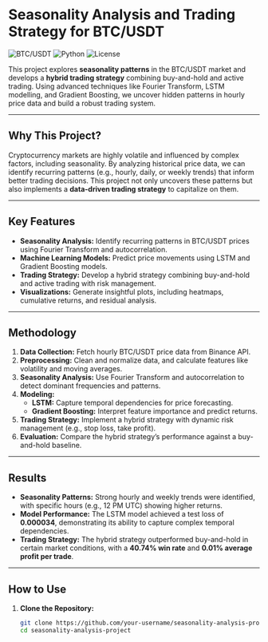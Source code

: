 # Seasonality Analysis and Trading Strategy for BTC/USDT

![BTC/USDT](https://img.shields.io/badge/Cryptocurrency-BTC/USDT-blue) 
![Python](https://img.shields.io/badge/Python-3.8%2B-green) 
![License](https://img.shields.io/badge/License-MIT-yellow)

This project explores **seasonality patterns** in the BTC/USDT market and develops a **hybrid trading strategy** combining buy-and-hold and active trading. Using advanced techniques like Fourier Transform, LSTM modelling, and Gradient Boosting, we uncover hidden patterns in hourly price data and build a robust trading system.

---

## **Why This Project?**

Cryptocurrency markets are highly volatile and influenced by complex factors, including seasonality. By analyzing historical price data, we can identify recurring patterns (e.g., hourly, daily, or weekly trends) that inform better trading decisions. This project not only uncovers these patterns but also implements a **data-driven trading strategy** to capitalize on them.

---

## **Key Features**

- **Seasonality Analysis:** Identify recurring patterns in BTC/USDT prices using Fourier Transform and autocorrelation.
- **Machine Learning Models:** Predict price movements using LSTM and Gradient Boosting models.
- **Trading Strategy:** Develop a hybrid strategy combining buy-and-hold and active trading with risk management.
- **Visualizations:** Generate insightful plots, including heatmaps, cumulative returns, and residual analysis.

---

## **Methodology**

1. **Data Collection:** Fetch hourly BTC/USDT price data from Binance API.
2. **Preprocessing:** Clean and normalize data, and calculate features like volatility and moving averages.
3. **Seasonality Analysis:** Use Fourier Transform and autocorrelation to detect dominant frequencies and patterns.
4. **Modeling:**
   - **LSTM:** Capture temporal dependencies for price forecasting.
   - **Gradient Boosting:** Interpret feature importance and predict returns.
5. **Trading Strategy:** Implement a hybrid strategy with dynamic risk management (e.g., stop loss, take profit).
6. **Evaluation:** Compare the hybrid strategy’s performance against a buy-and-hold baseline.

---

## **Results**

- **Seasonality Patterns:** Strong hourly and weekly trends were identified, with specific hours (e.g., 12 PM UTC) showing higher returns.
- **Model Performance:** The LSTM model achieved a test loss of **0.000034**, demonstrating its ability to capture complex temporal dependencies.
- **Trading Strategy:** The hybrid strategy outperformed buy-and-hold in certain market conditions, with a **40.74% win rate** and **0.01% average profit per trade**.

---

## **How to Use**

1. **Clone the Repository:**
   ```bash
   git clone https://github.com/your-username/seasonality-analysis-project.git
   cd seasonality-analysis-project
